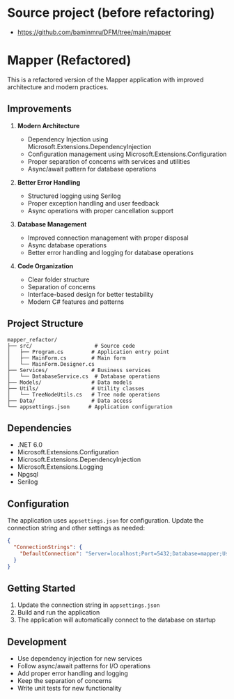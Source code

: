 # Source project (before refactoring)
   - https://github.com/baminmru/DFM/tree/main/mapper 


# Mapper (Refactored)

This is a refactored version of the Mapper application with improved architecture and modern practices.

## Improvements

1. **Modern Architecture**
   - Dependency Injection using Microsoft.Extensions.DependencyInjection
   - Configuration management using Microsoft.Extensions.Configuration
   - Proper separation of concerns with services and utilities
   - Async/await pattern for database operations

2. **Better Error Handling**
   - Structured logging using Serilog
   - Proper exception handling and user feedback
   - Async operations with proper cancellation support

3. **Database Management**
   - Improved connection management with proper disposal
   - Async database operations
   - Better error handling and logging for database operations

4. **Code Organization**
   - Clear folder structure
   - Separation of concerns
   - Interface-based design for better testability
   - Modern C# features and patterns

## Project Structure

```
mapper_refactor/
├── src/                    # Source code
│   ├── Program.cs         # Application entry point
│   ├── MainForm.cs        # Main form
│   └── MainForm.Designer.cs
├── Services/              # Business services
│   └── DatabaseService.cs  # Database operations
├── Models/                # Data models
├── Utils/                 # Utility classes
│   └── TreeNodeUtils.cs   # Tree node operations
├── Data/                  # Data access
└── appsettings.json      # Application configuration
```

## Dependencies

- .NET 6.0
- Microsoft.Extensions.Configuration
- Microsoft.Extensions.DependencyInjection
- Microsoft.Extensions.Logging
- Npgsql
- Serilog

## Configuration

The application uses `appsettings.json` for configuration. Update the connection string and other settings as needed:

```json
{
  "ConnectionStrings": {
    "DefaultConnection": "Server=localhost;Port=5432;Database=mapper;User Id=postgres;Password=;"
  }
}
```

## Getting Started

1. Update the connection string in `appsettings.json`
2. Build and run the application
3. The application will automatically connect to the database on startup

## Development

- Use dependency injection for new services
- Follow async/await patterns for I/O operations
- Add proper error handling and logging
- Keep the separation of concerns
- Write unit tests for new functionality 
